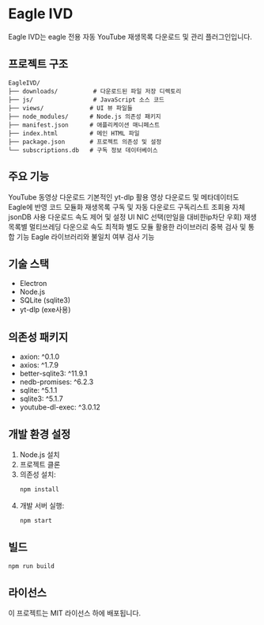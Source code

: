 # Eagle IVD

Eagle IVD는 eagle 전용 자동 YouTube 재생목록 다운로드 및 관리 플러그인입니다.

## 프로젝트 구조

```
EagleIVD/
├── downloads/          # 다운로드된 파일 저장 디렉토리
├── js/                 # JavaScript 소스 코드
├── views/             # UI 뷰 파일들
├── node_modules/      # Node.js 의존성 패키지
├── manifest.json      # 애플리케이션 매니페스트
├── index.html         # 메인 HTML 파일
├── package.json       # 프로젝트 의존성 및 설정
└── subscriptions.db   # 구독 정보 데이터베이스
```

## 주요 기능

YouTube 동영상 다운로드
기본적인 yt-dlp 활용 영상 다운로드 및 메타데이터도 Eagle에 반영
코드 모듈화
재생목록 구독 및 자동 다운로드
구독리스트 조회용 자체 jsonDB 사용
다운로드 속도 제어 및 설정 UI
NIC 선택(만일을 대비한ip차단 우회)
재생목록별 멀티쓰레딩 다운으로 속도 최적화
별도 모듈 활용한 라이브러리 중복 검사 및 통합 기능
Eagle 라이브러리와 불일치 여부 검사 기능

## 기술 스택

- Electron
- Node.js
- SQLite (sqlite3)
- yt-dlp (exe사용)

## 의존성 패키지

- axion: ^0.1.0
- axios: ^1.7.9
- better-sqlite3: ^11.9.1
- nedb-promises: ^6.2.3
- sqlite: ^5.1.1
- sqlite3: ^5.1.7
- youtube-dl-exec: ^3.0.12
## 개발 환경 설정

1. Node.js 설치
2. 프로젝트 클론
3. 의존성 설치:
   ```bash
   npm install
   ```
4. 개발 서버 실행:
   ```bash
   npm start
   ```

## 빌드

```bash
npm run build
```

## 라이선스

이 프로젝트는 MIT 라이선스 하에 배포됩니다. 